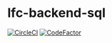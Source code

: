 # lfc-backend-sql

[![CircleCI](https://circleci.com/gh/Turao/lfc-backend-sql/tree/master.svg?style=svg&circle-token=67fac3281de104852aba1eca81f9ad99264b45fd)](https://circleci.com/gh/Turao/lfc-backend-sql/tree/master)
[![CodeFactor](https://www.codefactor.io/repository/github/turao/lfc-backend-sql/badge)](https://www.codefactor.io/repository/github/turao/lfc-backend-sql)
